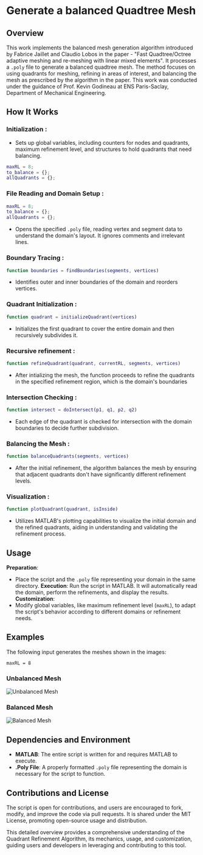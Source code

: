 # Generate a balanced Quadtree Mesh

## Overview

This work implements the balanced mesh generation algorithm introduced by Fabrice Jaillet and Claudio Lobos in the paper - "Fast Quadtree/Octree adaptive meshing and re-meshing with linear mixed elements". It processes a `.poly` file to generate a balanced quadtree mesh. The method focuses on using quadrants for meshing, refining in areas of interest, and balancing the mesh as prescribed by the algorithm in the paper. This work was conducted under the guidance of Prof. Kevin Godineau at ENS Paris-Saclay, Department of Mechanical Engineering.

## How It Works

 ### Initialization :
- Sets up global variables, including counters for nodes and quadrants, maximum refinement level, and structures to hold quadrants that need balancing.
```matlab
maxRL = 8;
to_balance = {};
allQuadrants = {};
```
 ### File Reading and Domain Setup :
 ```matlab
maxRL = 8;
to_balance = {};
allQuadrants = {};
```
-  Opens the specified `.poly` file, reading vertex and segment data to understand the domain's layout. It ignores comments and irrelevant lines.  
 ### Boundary Tracing :
 ```matlab
function boundaries = findBoundaries(segments, vertices)
```
- Identifies outer and inner boundaries of the domain and reorders vertices.  
 ### Quadrant Initialization :
 ```matlab
function quadrant = initializeQuadrant(vertices)
```
- Initializes the first quadrant to cover the entire domain and then recursively subdivides it.
### Recursive refinement :
 ```matlab
function refineQuadrant(quadrant, currentRL, segments, vertices)
```
- After intializing the mesh, the function proceeds to refine the quadrants in the specified refinement region, which is the domain's boundaries  
 ### Intersection Checking :
  ```matlab
function intersect = doIntersect(p1, q1, p2, q2)
```
- Each edge of the quadrant is checked for intersection with the domain boundaries to decide further subdivision.  
 ### Balancing the Mesh :
  ```matlab
function balanceQuadrants(segments, vertices)
```
- After the initial refinement, the algorithm balances the mesh by ensuring that adjacent quadrants don't have significantly different refinement levels.  
 ### Visualization :
  ```matlab
function plotQuadrant(quadrant, isInside)
```
- Utilizes MATLAB's plotting capabilities to visualize the initial domain and the refined quadrants, aiding in understanding and validating the refinement process.  

## Usage

 **Preparation**:
- Place the script and the `.poly` file representing your domain in the same directory.
 **Execution**:
 Run the script in MATLAB. It will automatically read the domain, perform the refinements, and display the results.
 **Customization**:
- Modify global variables, like maximum refinement level (`maxRL`), to adapt the script's behavior according to different domains or refinement needs.

## Examples

The following input generates the meshes shown in the images:

`maxRL = 8`

### Unbalanced Mesh 
![Unbalanced Mesh](/path/to/Screenshot_2024-01-02_185044.png)

### Balanced Mesh
![Balanced Mesh](/path/to/Screenshot_2024-01-02_185309.png)


## Dependencies and Environment

- **MATLAB**: The entire script is written for and requires MATLAB to execute.
- **.Poly File**: A properly formatted `.poly` file representing the domain is necessary for the script to function.

## Contributions and License

The script is open for contributions, and users are encouraged to fork, modify, and improve the code via pull requests. It is shared under the MIT License, promoting open-source usage and distribution.

This detailed overview provides a comprehensive understanding of the Quadrant Refinement Algorithm, its mechanics, usage, and customization, guiding users and developers in leveraging and contributing to this tool.
